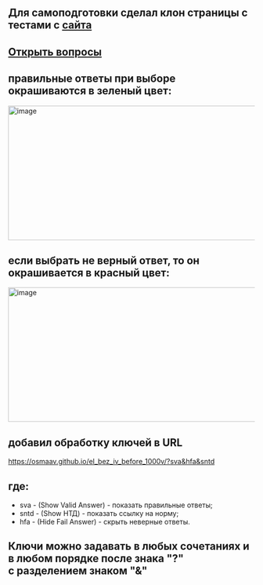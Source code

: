 ## Для самоподготовки сделал клон страницы с тестами с [сайта](https://prombez24.com/tests/210/)

## [Открыть вопросы](https://osmaav.github.io/el_bez_iv_before_1000v/) 

## правильные ответы при выборе окрашиваются в зеленый цвет:

<img width="1528" height="274" alt="image" src="https://github.com/user-attachments/assets/3d40f755-65a4-453f-b341-6cee9d670fb7" />

## если выбрать не верный ответ, то он окрашивается в красный цвет:

<img width="1528" height="274" alt="image" src="https://github.com/user-attachments/assets/1f34360a-c2c0-49ea-bfbb-a6c4da68eba8" />

## добавил обработку ключей в URL
https://osmaav.github.io/el_bez_iv_before_1000v/?sva&hfa&sntd

## где:
- sva - (Show Valid Answer) - показать правильные ответы;<br/>
- sntd - (Show НТД) - показать ссылку на норму;<br/>
- hfa - (Hide Fail Answer) - скрыть неверные ответы.<br/>

## Ключи можно задавать в любых сочетаниях и в любом порядке после знака "?" с разделением знаком "&"
